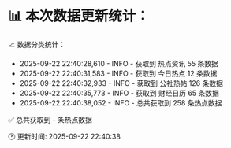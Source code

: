 📊 本次数据更新统计：
==========================

📈 数据分类统计：
- 2025-09-22 22:40:28,610 - INFO - 获取到 热点资讯 55 条数据
- 2025-09-22 22:40:31,583 - INFO - 获取到 今日热点 12 条数据
- 2025-09-22 22:40:32,933 - INFO - 获取到 公社热帖 126 条数据
- 2025-09-22 22:40:35,773 - INFO - 获取到 财经日历 65 条数据
- 2025-09-22 22:40:38,052 - INFO - 总共获取到 258 条热点数据

✅ 总共获取到 - 条热点数据

🕐 更新时间: 2025-09-22 22:40:38
